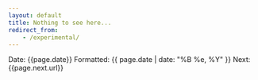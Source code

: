 ```yaml
---
layout: default
title: Nothing to see here...
redirect_from:
    - /experimental/
---
```


Date: {{page.date}}
Formatted: {{ page.date | date: "%B %e, %Y" }}
Next: {{page.next.url}}
